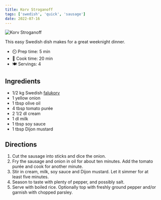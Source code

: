 ```yaml
---
title: Korv Stroganoff
tags: ['swedish', 'quick', 'sausage']
date: 2022-07-16
---
```


![Korv Stroganoff](/cooking/pix/korv-stroganoff.webp)

This easy Swedish dish makes for a great weeknight dinner.

- ⏲️ Prep time: 5 min
- 🍳 Cook time: 20 min
- 🍽️ Servings: 4

## Ingredients

- 1/2 kg Swedish [falukorv](https://en.wikipedia.org/wiki/Falukorv)
- 1 yellow onion
- 1 tbsp olive oil
- 4 tbsp tomato purée
- 2 1/2 dl cream
- 1 dl milk
- 1 tbsp soy sauce
- 1 tbsp Dijon mustard

## Directions

1. Cut the sausage into sticks and dice the onion.
2. Fry the sausage and onion in oil for about ten minutes. Add the tomato purée and cook for another minute.
3. Stir in cream, milk, soy sauce and Dijon mustard. Let it simmer for at least five minutes.
4. Season to taste with plenty of pepper, and possibly salt.
5. Serve with boiled rice. Optionally top with freshly ground pepper and/or garnish with chopped parsley.
